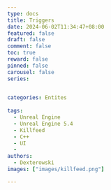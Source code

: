 ```yaml
---
type: docs 
title: Triggers
date: 2024-06-02T11:34:47+08:00
featured: false
draft: false
comment: false
toc: true
reward: false
pinned: false
carousel: false
series: 

 
categories: Entites
 
tags: 
  - Unreal Engine
  - Unreal Engine 5.4
  - Killfeed
  - C++
  - UI
  -
authors:
  - Dexterowski
images: ["images/killfeed.png"]

---
```

